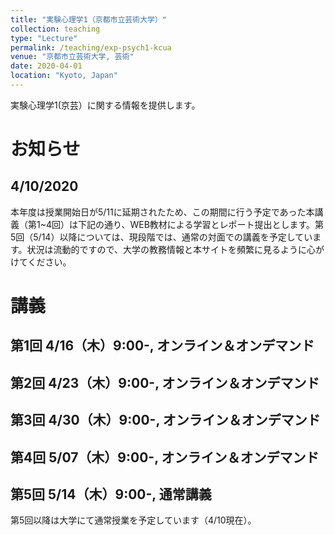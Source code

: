 ```yaml
---
title: "実験心理学1（京都市立芸術大学）"
collection: teaching
type: "Lecture"
permalink: /teaching/exp-psych1-kcua
venue: "京都市立芸術大学, 芸術"
date: 2020-04-01
location: "Kyoto, Japan"
---
```


実験心理学1(京芸）に関する情報を提供します。

# お知らせ
## 4/10/2020
本年度は授業開始日が5/11に延期されたため、この期間に行う予定であった本講義（第1~4回）は下記の通り、WEB教材による学習とレポート提出とします。第5回（5/14）以降については、現段階では、通常の対面での講義を予定しています。状況は流動的ですので、大学の教務情報と本サイトを頻繁に見るように心がけてください。

# 講義
## 第1回 4/16（木）9:00-, オンライン＆オンデマンド

## 第2回 4/23（木）9:00-, オンライン＆オンデマンド

## 第3回 4/30（木）9:00-, オンライン＆オンデマンド

## 第4回 5/07（木）9:00-, オンライン＆オンデマンド

## 第5回 5/14（木）9:00-, 通常講義
第5回以降は大学にて通常授業を予定しています（4/10現在）。


